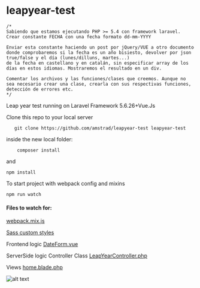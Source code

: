 # leapyear-test

    /*
    Sabiendo que estamos ejecutando PHP >= 5.4 con framework laravel.
    Crear constante FECHA con una fecha formato dd-mm-YYYY
    
    Enviar esta constante haciendo un post por jQuery/VUE a otro documento donde comprobaremos si la fecha es un año bisiesto, devolver por json true/false y el día (lunes/dilluns, martes...)
    de la fecha en castellano y en catalán, sin especificar array de los días en estos idiomas. Mostraremos el resultado en un div.
    
    Comentar los archivos y las funciones/clases que creemos. Aunque no sea necesario crear una clase, crearla con sus respectivas funciones, detección de errores etc.
    */
    
Leap year test running on Laravel Framework 5.6.26+Vue.Js

Clone this repo to your local server     
  ```  
     git clone https://github.com/amstrad/leapyear-test leapyear-test
   ```

inside the new local folder:
```
    composer install
   ``` 
and

``` npm install ```

To start project with webpack config and mixins

``` npm run watch ```

<h4>Files to watch for:</h4>

[webpack.mix.js](webpack.mix.js) 

[Sass custom styles](resources/assets/sass/app.scss) 

Frontend logic [DateForm.vue](resources/assets/js/components/DateForm.vue) 

ServerSide logic Controller Class [LeapYearController.php](app/Http/Controllers/LeapYearController.php) 

Views [home.blade.php](resources/views/home.blade.php)


 
![alt text](screenshot.png)
